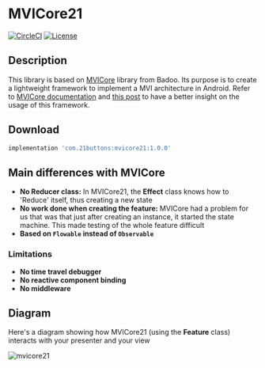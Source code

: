 MVICore21
=

[![CircleCI](https://circleci.com/gh/21Buttons/MVICore21.svg?style=shield)](https://circleci.com/gh/21Buttons/MVICore21) 
[![License](https://img.shields.io/badge/License-Apache%202.0-blue.svg)](http://www.apache.org/licenses/LICENSE-2.0)

## Description
This library is based on [MVICore](https://github.com/badoo/MVICore) library from Badoo. 
Its purpose is to create a lightweight framework to implement a MVI architecture in Android.
Refer to [MVICore documentation](https://badoo.github.io/MVICore/) and [this post](https://badootech.badoo.com/a-modern-kotlin-based-mvi-architecture-9924e08efab1)
to have a better insight on the usage of this framework.

## Download

```gradle
implementation 'com.21buttons:mvicore21:1.0.0'
```

## Main differences with MVICore
- **No Reducer class:** In MVICore21, the **Effect** class knows how to 'Reduce' itself, thus creating a new state
- **No work done when creating the feature:** MVICore had a problem for us that was that just after creating an instance, it started the state machine. This made testing of the whole feature difficult
- **Based on `Flowable` instead of `Observable`**

### Limitations
- **No time travel debugger**
- **No reactive component binding**
- **No middleware**

## Diagram
Here's a diagram showing how MVICore21 (using the **Feature** class) interacts with your presenter and your view

![mvicore21](https://user-images.githubusercontent.com/1402183/69535789-efb1f500-0f7c-11ea-8b09-3bb465eba610.png)
